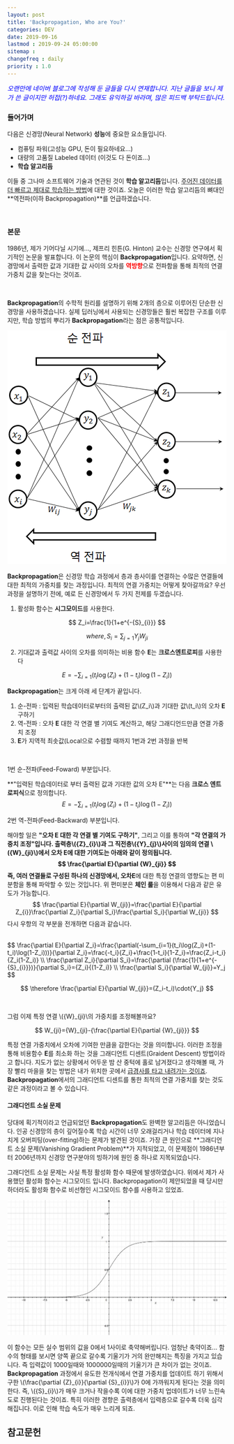 ```yaml
---
layout: post
title: 'Backpropagation, Who are You?'
categories: DEV
date: 2019-09-16
lastmod : 2019-09-24 05:00:00
sitemap :
changefreq : daily
priority : 1.0
---
```




<span style="font-size:11pt;color:blue">*오랜만에 네이버 블로그에 작성해 둔 글들을 다시 연재합니다. 지난 글들을 보니 제가 쓴 글이지만 허접(?)하네요. 그래도 유익하길 바라며, 많은 피드백 부탁드립니다.*</span>

### 들어가며

 다음은 신경망(Neural Network) **성능**에 중요한 요소들입니다. 

* 컴퓨팅 파워(고성능 GPU, 돈이 필요하네요...)
* 대량의 고품질 Labeled 데이터 (이것도 다 돈이죠...)
* **학습 알고리듬**

 이들 중 그나마 소프트웨어 기술과 연관된 것이 **학습 알고리듬**입니다. <u>주어진 데이터를 더 빠르고 제대로 학습하는 방법</u>에 대한 것이죠. 오늘은 이러한 학습 알고리듬의 뼈대인 **역전파(이하 Backpropagation)**를 언급하겠습니다. 

<br>

### 본문

  1986년, 제가 기어다닐 시기에..., 제프리 힌튼(G. Hinton) 교수는 신경망 연구에서 획기적인 논문을 발표합니다. 이 논문의 핵심이 **Backpropagation**입니다. 요약하면, 신경망에서 출력한 값과 기대한 값 사이의 오차를 <span style="color:red">**역방향**</span>으로 전파함을 통해 최적의 연결 가중치 값을 찾는다는 것이죠. 

<br>

 **Backpropagation**의 수학적 원리를 설명하기 위해 2개의 층으로 이루어진 단순한 신경망을 사용하겠습니다. 실제 딥러닝에서 사용되는 신경망들은 훨씬 복잡한 구조를 이루지만, 학습 방법의 뿌리가 **Backpropagation**라는 점은 공통적입니다. 



![img1](/assets/img/backpropagation1.png)



 **Backpropagation**은 신경망 학습 과정에서 층과 층사이를 연결하는 수많은 연결들에 대한 최적의 가중치를 찾는 과정입니다. 최적의 연결 가중치는 어떻게 찾아갈까요? 우선 과정을 설명하기 전에, 예로 든 신경망에서 두 가지 전제를 두겠습니다. 



1. 활성화 함수는 **시그모이드**를 사용한다.


$$
Z_i=\frac{1}{1+e^{-{S}_{i}}}
$$

$$
where, S_i = \sum_{j=1}{Y_j}{W_{ji}}
$$



2. 기대값과 출력값 사이의 오차를 의미하는 비용 함수 **E**는 **크로스엔트로피**를 사용한다


$$
E = -\sum_{i=1}(t_i\log(Z_i)+(1-t_i)\log(1-Z_i))
$$

**Backpropagation**는 크게 아래 세 단계가 끝입니다.  

1. 순-전파 : 입력된 학습데이터로부터의 출력된 값\\(Z\_i\\)과 기대한 값\\(t\_i\\)의 오차 **E** 구하기
2. 역-전파 : 오차 **E** 대한 각 연결 별 기여도 계산하고, 해당 그래디언드만큼 연결 가중치 조정
3. **E**가 지역적 최솟값(Local으로 수렴할 때까지 1번과 2번 과정을 반복

<br>

1번 순-전파(Feed-Foward) 부분입니다.

**"입력된 학습데이터로 부터 출력된 값과 기대한 값의 오차 E"**는 다음 **크로스 엔트로피식**으로 정의합니다. 
$$
E = -\sum_{i=1}(t_i\log(Z_i)+(1-t_i)\log(1-Z_i))
$$

2번 역-전파(Feed-Backward) 부분입니다.

해야할 일은 **"오차 E 대한 각 연결 별 기여도 구하기"**, 그리고 이를 통하여 **"각 연결의 가중치 조정"**입니다. 출력층\\({Z}\_{i}\\)과 그 직전층\\({Y}\_{j}\\)사이의 임의의 연결 \\({W}\_{ji}\\)에서 오차 **E**에 대한 기여도는 아래와 같이 정의됩니다. 
$$
\frac{\partial E}{\partial {W}_{ji}}
$$
즉, 여러 연결들로 구성된 하나의 신경망에서, 오차**E**에 대한 특정 연결의 영향도는 편 미분함을 통해 파악할 수 있는 것입니다. 위 편미분은 **체인 룰**을 이용해서 다음과 같은 유도가 가능합니다. 
$$
\frac{\partial E}{\partial W_{ji}}=\frac{\partial E}{\partial Z_{i}}\frac{\partial Z_i}{\partial S_i}\frac{\partial S_i}{\partial W_{ji}}
$$
다시 우항의 각 부분을 전개하면 다음과 같습니다. 

<br>
$$
\frac{\partial E}{\partial Z_i}=\frac{\partial(-\sum_{i=1}(t_i\log(Z_i)+(1-t_i)\log(1-Z_i)))}{\partial Z_i}=\frac{-t_i}{Z_i}+\frac{1-t_i}{1-Z_i}=\frac{Z_i-t_i}{Z_i(1-Z_i)}
\\
\frac{\partial Z_i}{\partial S_i}=\frac{\partial (\frac{1}{1+e^{-{S}_{i}}})}{\partial S_i}={Z_i}{(1-Z_i)}
\\
\frac{\partial S_i}{\partial W_{ji}}=Y_j
$$

$$
\therefore \frac{\partial E}{\partial W_{ji}}=(Z_i-t_i)\cdot{Y_j}
$$

<br>

그럼 이제 특정 연결 \\({W}\_{ji}\\의 가중치를 조정해볼까요?


$$
W_{ji}={W}_{ji}-{\frac{\partial E}{\partial {W}_{ji}}}
$$




 특정 연결 가중치에서 오차에 기여한 만큼을 감한다는 것을 의미합니다. 이러한 조정을 통해 비용함수 **E**를 최소화 하는 것을 그래디언트 디센트(Graident Descent) 방법이라고 합니다. 지도가 없는 상황에서 어두운 밤 산 중턱에 홀로 남겨졌다고 생각해볼 때, 가장 빨리 마을을 찾는 방법은 내가 위치한 곳에서 <u>급경사를 타고 내려가는 것이죠</u>. **Backpropagation**에서의 그래디언트 디센트를 통한 최적의 연결 가중치를 찾는 것도 같은 과정이라고 볼 수 있습니다.  



#### 그래디언트 소실 문제

 당대에 획기적이라고 언급되었던 **Backpropagation**도 완벽한 알고리듬은 아니었습니다. 인공 신경망의 층이 깊어질수록 학습 시간이 너무 오래걸리거나 학습 데이터에 지나치게 오버피팅(over-fitting)하는 문제가 발견된 것이죠. 가장 큰 원인으로 **그래디언트 소실 문제(Vanishing Gradient Problem)**가 지적되었고, 이 문제점이 1986년부터 2006년까지 신경망 연구분야의 빙하기에 원인 중 하나로 지목되었습니다. 



그래디언트 소실 문제는 사실 특정 활성화 함수 때문에 발생하였습니다. 위에서 제가 사용했던 활성화 함수는 시그모이드 입니다. Backpropagation이 제안되었을 때 당시만 하더라도 활성화 함수로 비선형인 시그모이드 함수를 사용하고 있었죠.  



![시그모이드](/assets/img/sigmoid.jpg)



이 함수는 모든 실수 범위의 값을 0에서 1사이로 축약해버립니다. 엄청난 축약이죠... 함수의 형태를 보시면 양쪽 끝으로 갈수록 기울기가 거의 완만해지는 특징을 가지고 있습니다. 즉 입력값이 1000일때와 1000000일때의 기울기가 큰 차이가 없는 것이죠. **Backpropagation** 과정에서 유도한 전개식에서 연결 가중치를 업데이트 하기 위해서 구한 \\(\frac{\partial {Z}\_{i}}{\partial {S}\_{i}}\\\)가 0에 가까워지게 된다는 것을 의미한다. 즉, \\({S}\_{i}\\)가 매우 크거나 작을수록 이에 대한 가중치 업데이트가 너무 느린속도로 진행된다는 것이죠. 특히 이러한 경향은 출력층에서 입력층으로 갈수록 더욱 심각해집니다. 이로 인해 학습 속도가 매우 느리게 되죠. 

 



## 참고문헌

[1]:http://jaejunyoo.blogspot.com/2017/01/backpropagation.html